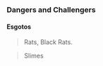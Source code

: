### Dangers and Challengers

#### Esgotos

> Rats, Black Rats.

> Slimes

> 

#### 


#### 

####

####

####

